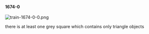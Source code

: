 #### 1674-0
![train-1674-0-0.png](https://github.com/lil-lab/nlvr/raw/master/nlvr/train/images/47/train-1674-0-0.png "train-1674-0-0.png")

there is at least one grey square which contains only triangle objects